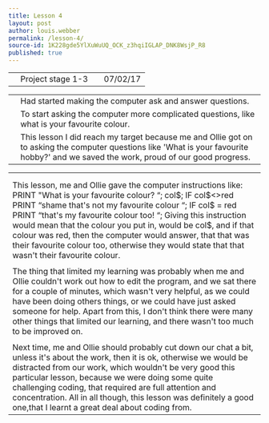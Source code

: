 ```yaml
---
title: Lesson 4
layout: post
author: louis.webber
permalink: /lesson-4/
source-id: 1K228gde5YlXuWuUQ_OCK_z3hqiIGLAP_DNK8WsjP_R8
published: true
---
```

<table>
  <tr>
    <td></td>
    <td>Project stage 1-3</td>
    <td></td>
    <td>07/02/17</td>
  </tr>
</table>


<table>
  <tr>
    <td></td>
    <td>Had started making the computer ask and answer questions.</td>
  </tr>
  <tr>
    <td></td>
    <td>To start asking the computer more complicated questions, like what is your favourite colour.</td>
  </tr>
  <tr>
    <td>
</td>
    <td> This lesson I did reach my target because me and Ollie got on to asking the computer questions like 'What is your favourite hobby?' and we saved the work, proud of our good progress.</td>
  </tr>
</table>


<table>
  <tr>
    <td></td>
  </tr>
  <tr>
    <td></td>
  </tr>
  <tr>
    <td>This lesson, me and Ollie gave the computer instructions like:
PRINT "What is your favourite colour? “; col$;
IF col$<>red PRINT “shame that's not my favourite colour “;
IF col$ = red PRINT “that's my favourite colour too! “;
Giving this instruction would mean that the colour you put in, would be col$, and if that colour was red, then the computer would answer, that that was their favourite colour too, otherwise they would state that that wasn't their favourite colour.</td>
  </tr>
  <tr>
    <td></td>
  </tr>
  <tr>
    <td>The thing that limited my learning was probably when me and Ollie couldn't work out how to edit the program, and we sat there for a couple of minutes, which wasn't very helpful, as we could have been doing others things, or we could have just asked someone for help. Apart from this, I don't think there were many other things that limited our learning, and there wasn't too much to be improved on.</td>
  </tr>
  <tr>
    <td></td>
  </tr>
  <tr>
    <td>Next time, me and Ollie should probably cut down our chat a bit, unless it's about the work, then it is ok, otherwise we would be distracted from our work, which wouldn't be very good this particular lesson, because we were doing some quite challenging coding, that required are full attention and concentration. All in all though, this lesson was definitely a good one,that I learnt a great deal about coding from.</td>
  </tr>
</table>


